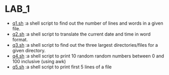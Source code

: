 # LAB_1

* [q1.sh](q1.sh) :a shell script to find out the number of lines and words in a given file.
* [q2.sh](q2.sh) :a shell script to translate the current date and time in word format.
* [q3.sh](q3.sh) :a shell script to find out the three largest directories/files for a given directory.
* [q4.sh](q4.sh) :a shell script to print 10 random random numbers between 0 and 100 inclusive (using awk)
* [q5.sh](q5.sh) :a shell script to print first 5 lines of a file

